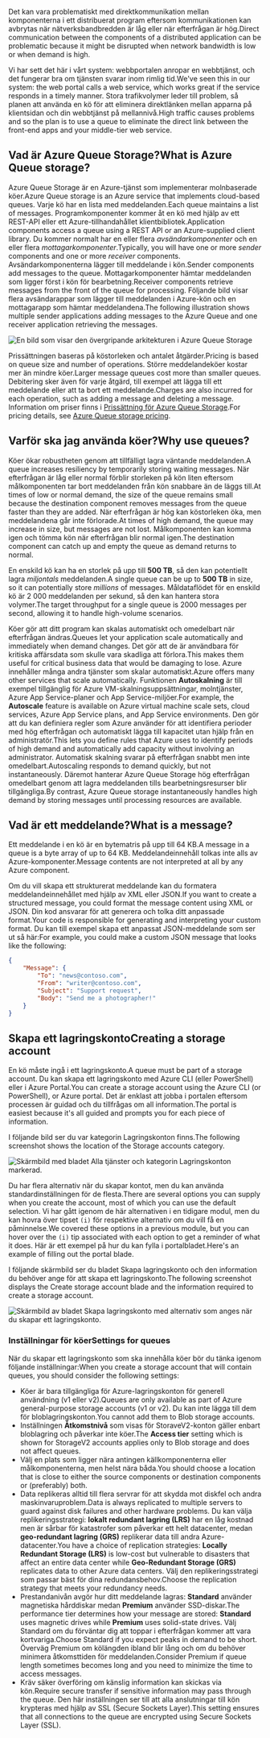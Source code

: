 <span data-ttu-id="3ce0a-101">Det kan vara problematiskt med direktkommunikation mellan komponenterna i ett distribuerat program eftersom kommunikationen kan avbrytas när nätverksbandbredden är låg eller när efterfrågan är hög.</span><span class="sxs-lookup"><span data-stu-id="3ce0a-101">Direct communication between the components of a distributed application can be problematic because it might be disrupted when network bandwidth is low or when demand is high.</span></span>

<span data-ttu-id="3ce0a-102">Vi har sett det här i vårt system: webbportalen anropar en webbtjänst, och det fungerar bra om tjänsten svarar inom rimlig tid.</span><span class="sxs-lookup"><span data-stu-id="3ce0a-102">We've seen this in our system: the web portal calls a web service, which works great if the service responds in a timely manner.</span></span> <span data-ttu-id="3ce0a-103">Stora trafikvolymer leder till problem, så planen att använda en kö för att eliminera direktlänken mellan apparna på klientsidan och din webbtjänst på mellannivå.</span><span class="sxs-lookup"><span data-stu-id="3ce0a-103">High traffic causes problems and so the plan is to use a queue to eliminate the direct link between the front-end apps and your middle-tier web service.</span></span>

## <a name="what-is-azure-queue-storage"></a><span data-ttu-id="3ce0a-104">Vad är Azure Queue Storage?</span><span class="sxs-lookup"><span data-stu-id="3ce0a-104">What is Azure Queue storage?</span></span>

<span data-ttu-id="3ce0a-105">Azure Queue Storage är en Azure-tjänst som implementerar molnbaserade köer.</span><span class="sxs-lookup"><span data-stu-id="3ce0a-105">Azure Queue storage is an Azure service that implements cloud-based queues.</span></span> <span data-ttu-id="3ce0a-106">Varje kö har en lista med meddelanden.</span><span class="sxs-lookup"><span data-stu-id="3ce0a-106">Each queue maintains a list of messages.</span></span> <span data-ttu-id="3ce0a-107">Programkomponenter kommer åt en kö med hjälp av ett REST-API eller ett Azure-tillhandahållet klientbibliotek.</span><span class="sxs-lookup"><span data-stu-id="3ce0a-107">Application components access a queue using a REST API or an Azure-supplied client library.</span></span> <span data-ttu-id="3ce0a-108">Du kommer normalt har en eller flera _avsändarkomponenter_ och en eller flera _mottagarkomponenter_.</span><span class="sxs-lookup"><span data-stu-id="3ce0a-108">Typically, you will have one or more _sender_ components and one or more _receiver_ components.</span></span> <span data-ttu-id="3ce0a-109">Avsändarkomponenterna lägger till meddelande i kön.</span><span class="sxs-lookup"><span data-stu-id="3ce0a-109">Sender components add messages to the queue.</span></span> <span data-ttu-id="3ce0a-110">Mottagarkomponenter hämtar meddelanden som ligger först i kön för bearbetning.</span><span class="sxs-lookup"><span data-stu-id="3ce0a-110">Receiver components retrieve messages from the front of the queue for processing.</span></span> <span data-ttu-id="3ce0a-111">Följande bild visar flera avsändarappar som lägger till meddelanden i Azure-kön och en mottagarapp som hämtar meddelandena.</span><span class="sxs-lookup"><span data-stu-id="3ce0a-111">The following illustration shows multiple sender applications adding messages to the Azure Queue and one receiver application retrieving the messages.</span></span>

![En bild som visar den övergripande arkitekturen i Azure Queue Storage](../media/2-queue-overview.png)

<span data-ttu-id="3ce0a-113">Prissättningen baseras på köstorleken och antalet åtgärder.</span><span class="sxs-lookup"><span data-stu-id="3ce0a-113">Pricing is based on queue size and number of operations.</span></span> <span data-ttu-id="3ce0a-114">Större meddelandeköer kostar mer än mindre köer.</span><span class="sxs-lookup"><span data-stu-id="3ce0a-114">Larger message queues cost more than smaller queues.</span></span> <span data-ttu-id="3ce0a-115">Debitering sker även för varje åtgärd, till exempel att lägga till ett meddelande eller att ta bort ett meddelande.</span><span class="sxs-lookup"><span data-stu-id="3ce0a-115">Charges are also incurred for each operation, such as adding a message and deleting a message.</span></span> <span data-ttu-id="3ce0a-116">Information om priser finns i [Prissättning för Azure Queue Storage](https://azure.microsoft.com/pricing/details/storage/queues/).</span><span class="sxs-lookup"><span data-stu-id="3ce0a-116">For pricing details, see [Azure Queue storage pricing](https://azure.microsoft.com/pricing/details/storage/queues/).</span></span>

## <a name="why-use-queues"></a><span data-ttu-id="3ce0a-117">Varför ska jag använda köer?</span><span class="sxs-lookup"><span data-stu-id="3ce0a-117">Why use queues?</span></span>

<span data-ttu-id="3ce0a-118">Köer ökar robustheten genom att tillfälligt lagra väntande meddelanden.</span><span class="sxs-lookup"><span data-stu-id="3ce0a-118">A queue increases resiliency by temporarily storing waiting messages.</span></span> <span data-ttu-id="3ce0a-119">När efterfrågan är låg eller normal förblir storleken på kön liten eftersom målkomponenten tar bort meddelanden från kön snabbare än de läggs till.</span><span class="sxs-lookup"><span data-stu-id="3ce0a-119">At times of low or normal demand, the size of the queue remains small because the destination component removes messages from the queue faster than they are added.</span></span> <span data-ttu-id="3ce0a-120">När efterfrågan är hög kan köstorleken öka, men meddelandena går inte förlorade.</span><span class="sxs-lookup"><span data-stu-id="3ce0a-120">At times of high demand, the queue may increase in size, but messages are not lost.</span></span> <span data-ttu-id="3ce0a-121">Målkomponenten kan komma igen och tömma kön när efterfrågan blir normal igen.</span><span class="sxs-lookup"><span data-stu-id="3ce0a-121">The destination component can catch up and empty the queue as demand returns to normal.</span></span>

<span data-ttu-id="3ce0a-122">En enskild kö kan ha en storlek på upp till **500 TB**, så den kan potentiellt lagra _miljontals_ meddelanden.</span><span class="sxs-lookup"><span data-stu-id="3ce0a-122">A single queue can be up to **500 TB** in size, so it can potentially store _millions_ of messages.</span></span> <span data-ttu-id="3ce0a-123">Måldataflödet för en enskild kö är 2 000 meddelanden per sekund, så den kan hantera stora volymer.</span><span class="sxs-lookup"><span data-stu-id="3ce0a-123">The target throughput for a single queue is 2000 messages per second, allowing it to handle high-volume scenarios.</span></span>

<span data-ttu-id="3ce0a-124">Köer gör att ditt program kan skalas automatiskt och omedelbart när efterfrågan ändras.</span><span class="sxs-lookup"><span data-stu-id="3ce0a-124">Queues let your application scale automatically and immediately when demand changes.</span></span> <span data-ttu-id="3ce0a-125">Det gör att de är användbara för kritiska affärsdata som skulle vara skadliga att förlora.</span><span class="sxs-lookup"><span data-stu-id="3ce0a-125">This makes them useful for critical business data that would be damaging to lose.</span></span> <span data-ttu-id="3ce0a-126">Azure innehåller många andra tjänster som skalar automatiskt.</span><span class="sxs-lookup"><span data-stu-id="3ce0a-126">Azure offers many other services that scale automatically.</span></span> <span data-ttu-id="3ce0a-127">Funktionen **Autoskalning** är till exempel tillgänglig för Azure VM-skalningsuppsättningar, molntjänster, Azure App Service-planer och App Service-miljöer.</span><span class="sxs-lookup"><span data-stu-id="3ce0a-127">For example, the **Autoscale** feature is available on Azure virtual machine scale sets, cloud services, Azure App Service plans, and App Service environments.</span></span> <span data-ttu-id="3ce0a-128">Den gör att du kan definiera regler som Azure använder för att identifiera perioder med hög efterfrågan och automatiskt lägga till kapacitet utan hjälp från en administratör.</span><span class="sxs-lookup"><span data-stu-id="3ce0a-128">This lets you define rules that Azure uses to identify periods of high demand and automatically add capacity without involving an administrator.</span></span> <span data-ttu-id="3ce0a-129">Automatisk skalning svarar på efterfrågan snabbt men inte omedelbart.</span><span class="sxs-lookup"><span data-stu-id="3ce0a-129">Autoscaling responds to demand quickly, but not instantaneously.</span></span> <span data-ttu-id="3ce0a-130">Däremot hanterar Azure Queue Storage hög efterfrågan omedelbart genom att lagra meddelanden tills bearbetningsresurser blir tillgängliga.</span><span class="sxs-lookup"><span data-stu-id="3ce0a-130">By contrast, Azure Queue storage instantaneously handles high demand by storing messages until processing resources are available.</span></span>

## <a name="what-is-a-message"></a><span data-ttu-id="3ce0a-131">Vad är ett meddelande?</span><span class="sxs-lookup"><span data-stu-id="3ce0a-131">What is a message?</span></span>

<span data-ttu-id="3ce0a-132">Ett meddelande i en kö är en bytematris på upp till 64 KB.</span><span class="sxs-lookup"><span data-stu-id="3ce0a-132">A message in a queue is a byte array of up to 64 KB.</span></span> <span data-ttu-id="3ce0a-133">Meddelandeinnehåll tolkas inte alls av Azure-komponenter.</span><span class="sxs-lookup"><span data-stu-id="3ce0a-133">Message contents are not interpreted at all by any Azure component.</span></span>

<span data-ttu-id="3ce0a-134">Om du vill skapa ett strukturerat meddelande kan du formatera meddelandeinnehållet med hjälp av XML eller JSON.</span><span class="sxs-lookup"><span data-stu-id="3ce0a-134">If you want to create a structured message, you could format the message content using XML or JSON.</span></span> <span data-ttu-id="3ce0a-135">Din kod ansvarar för att generera och tolka ditt anpassade format.</span><span class="sxs-lookup"><span data-stu-id="3ce0a-135">Your code is responsible for generating and interpreting your custom format.</span></span> <span data-ttu-id="3ce0a-136">Du kan till exempel skapa ett anpassat JSON-meddelande som ser ut så här:</span><span class="sxs-lookup"><span data-stu-id="3ce0a-136">For example, you could make a custom JSON message that looks like the following:</span></span>

```json
{
    "Message": {
        "To": "news@contoso.com",
        "From": "writer@contoso.com",
        "Subject": "Support request",
        "Body": "Send me a photographer!"
    }
}
```

## <a name="creating-a-storage-account"></a><span data-ttu-id="3ce0a-137">Skapa ett lagringskonto</span><span class="sxs-lookup"><span data-stu-id="3ce0a-137">Creating a storage account</span></span>

<span data-ttu-id="3ce0a-138">En kö måste ingå i ett lagringskonto.</span><span class="sxs-lookup"><span data-stu-id="3ce0a-138">A queue must be part of a storage account.</span></span> <span data-ttu-id="3ce0a-139">Du kan skapa ett lagringskonto med Azure CLI (eller PowerShell) eller i Azure Portal.</span><span class="sxs-lookup"><span data-stu-id="3ce0a-139">You can create a storage account using the Azure CLI (or PowerShell), or Azure portal.</span></span> <span data-ttu-id="3ce0a-140">Det är enklast att jobba i portalen eftersom processen är guidad och du tillfrågas om all information.</span><span class="sxs-lookup"><span data-stu-id="3ce0a-140">The portal is easiest because it's all guided and prompts you for each piece of information.</span></span> 

<span data-ttu-id="3ce0a-141">I följande bild ser du var kategorin Lagringskonton finns.</span><span class="sxs-lookup"><span data-stu-id="3ce0a-141">The following screenshot shows the location of the Storage accounts category.</span></span>

![Skärmbild med bladet Alla tjänster och kategorin Lagringskonton markerad.](../media/2-create-storage-account-1.png)

<span data-ttu-id="3ce0a-143">Du har flera alternativ när du skapar kontot, men du kan använda standardinställningen för de flesta.</span><span class="sxs-lookup"><span data-stu-id="3ce0a-143">There are several options you can supply when you create the account, most of which you can use the default selection.</span></span> <span data-ttu-id="3ce0a-144">Vi har gått igenom de här alternativen i en tidigare modul, men du kan hovra över tipset `(i)` för respektive alternativ om du vill få en påminnelse.</span><span class="sxs-lookup"><span data-stu-id="3ce0a-144">We covered these options in a previous module, but you can hover over the `(i)` tip associated with each option to get a reminder of what it does.</span></span> <span data-ttu-id="3ce0a-145">Här är ett exempel på hur du kan fylla i portalbladet.</span><span class="sxs-lookup"><span data-stu-id="3ce0a-145">Here's an example of filling out the portal blade.</span></span>

<span data-ttu-id="3ce0a-146">I följande skärmbild ser du bladet Skapa lagringskonto och den information du behöver ange för att skapa ett lagringskonto.</span><span class="sxs-lookup"><span data-stu-id="3ce0a-146">The following screenshot displays the Create storage account blade and the information required to create a storage account.</span></span>

![Skärmbild av bladet Skapa lagringskonto med alternativ som anges när du skapar ett lagringskonto.](../media/2-create-storage-account-2.png)

### <a name="settings-for-queues"></a><span data-ttu-id="3ce0a-148">Inställningar för köer</span><span class="sxs-lookup"><span data-stu-id="3ce0a-148">Settings for queues</span></span>
<span data-ttu-id="3ce0a-149">När du skapar ett lagringskonto som ska innehålla köer bör du tänka igenom följande inställningar:</span><span class="sxs-lookup"><span data-stu-id="3ce0a-149">When you create a storage account that will contain queues, you should consider the following settings:</span></span>

- <span data-ttu-id="3ce0a-150">Köer är bara tillgängliga för Azure-lagringskonton för generell användning (v1 eller v2).</span><span class="sxs-lookup"><span data-stu-id="3ce0a-150">Queues are only available as part of Azure general-purpose storage accounts (v1 or v2).</span></span> <span data-ttu-id="3ce0a-151">Du kan inte lägga till dem för bloblagringskonton.</span><span class="sxs-lookup"><span data-stu-id="3ce0a-151">You cannot add them to Blob storage accounts.</span></span>
- <span data-ttu-id="3ce0a-152">Inställningen **Åtkomstnivå** som visas för StoraveV2-konton gäller enbart bloblagring och påverkar inte köer.</span><span class="sxs-lookup"><span data-stu-id="3ce0a-152">The **Access tier** setting which is shown for StorageV2 accounts applies only to Blob storage and does not affect queues.</span></span>
- <span data-ttu-id="3ce0a-153">Välj en plats som ligger nära antingen källkomponenterna eller målkomponenterna, men helst nära båda.</span><span class="sxs-lookup"><span data-stu-id="3ce0a-153">You should choose a location that is close to either the source components or destination components or (preferably) both.</span></span>
- <span data-ttu-id="3ce0a-154">Data replikeras alltid till flera servrar för att skydda mot diskfel och andra maskinvaruproblem.</span><span class="sxs-lookup"><span data-stu-id="3ce0a-154">Data is always replicated to multiple servers to guard against disk failures and other hardware problems.</span></span> <span data-ttu-id="3ce0a-155">Du kan välja replikeringsstrategi: **lokalt redundant lagring (LRS)** har en låg kostnad men är sårbar för katastrofer som påverkar ett helt datacenter, medan **geo-redundant lagring (GRS)** replikerar data till andra Azure-datacenter.</span><span class="sxs-lookup"><span data-stu-id="3ce0a-155">You have a choice of replication strategies: **Locally Redundant Storage (LRS)** is low-cost but vulnerable to disasters that affect an entire data center while **Geo-Redundant Storage (GRS)** replicates data to other Azure data centers.</span></span> <span data-ttu-id="3ce0a-156">Välj den replikeringsstrategi som passar bäst för dina redundansbehov.</span><span class="sxs-lookup"><span data-stu-id="3ce0a-156">Choose the replication strategy that meets your redundancy needs.</span></span>
- <span data-ttu-id="3ce0a-157">Prestandanivån avgör hur ditt meddelande lagras: **Standard** använder magnetiska hårddiskar medan **Premium** använder SSD-diskar.</span><span class="sxs-lookup"><span data-stu-id="3ce0a-157">The performance tier determines how your message are stored: **Standard** uses magnetic drives while **Premium** uses solid-state drives.</span></span> <span data-ttu-id="3ce0a-158">Välj Standard om du förväntar dig att toppar i efterfrågan kommer att vara kortvariga.</span><span class="sxs-lookup"><span data-stu-id="3ce0a-158">Choose Standard if you expect peaks in demand to be short.</span></span> <span data-ttu-id="3ce0a-159">Överväg Premium om kölängden ibland blir lång och om du behöver minimera åtkomsttiden för meddelanden.</span><span class="sxs-lookup"><span data-stu-id="3ce0a-159">Consider Premium if queue length sometimes becomes long and you need to minimize the time to access messages.</span></span>
- <span data-ttu-id="3ce0a-160">Kräv säker överföring om känslig information kan skickas via kön.</span><span class="sxs-lookup"><span data-stu-id="3ce0a-160">Require secure transfer if sensitive information may pass through the queue.</span></span> <span data-ttu-id="3ce0a-161">Den här inställningen ser till att alla anslutningar till kön krypteras med hjälp av SSL (Secure Sockets Layer).</span><span class="sxs-lookup"><span data-stu-id="3ce0a-161">This setting ensures that all connections to the queue are encrypted using Secure Sockets Layer (SSL).</span></span>